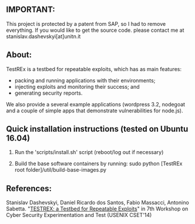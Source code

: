IMPORTANT: 
------------------------------------------------------
This project is protected by a patent from SAP, so I had to remove everything. If you
would like to get the source code. please contact me at stanislav.dashevskyi[at]unitn.it


About:
------------------------------------------------------
TestREx is a testbed for repeatable exploits, which has as main features: 
* packing and running applications with their environments; 
* injecting exploits and monitoring their success; and
* generating security reports. 

We also provide a several example applications (wordpress 3.2, nodegoat and a couple of 
simple apps that demonstrate vulnerabilities for node.js).


Quick installation instructions (tested on Ubuntu 16.04)
------------------------------------------------------
1. Run the 'scripts/install.sh' script (reboot/log out if necessary)

2. Build the base software containers by running:
    sudo python [TestREx root folder]/util/build-base-images.py


References:
------------------------------------------------------
Stanislav Dashevskyi, Daniel Ricardo dos Santos, Fabio Massacci, Antonino Sabetta. "[TESTREX: a Testbed for Repeatable Exploits](https://www.usenix.org/conference/cset14/workshop-program/presentation/dashevskyi)" in 7th Workshop on Cyber Security Experimentation and Test (USENIX CSET'14)
